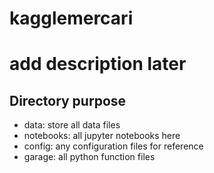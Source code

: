# kagglemercari

# add description later

## Directory purpose
- data: store all data files
- notebooks: all jupyter notebooks here
- config: any configuration files for reference
- garage: all python function files
